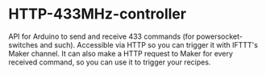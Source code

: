 # HTTP-433MHz-controller
API for Arduino to send and receive 433 commands (for powersocket-switches and such). Accessible via HTTP so you can trigger it with IFTTT's Maker channel. It can also make a HTTP request to Maker for every received command, so you can use it to trigger your recipes.
